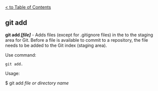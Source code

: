 [< to Table of Contents](./readme.md)


## git add 

**git add *[file]*** - Adds files (except for .gitignore files) in the to the staging area for Git. Before a file is available to commit to a repository, the file needs to be added to the Git index (staging area). 

Use command:
```bash=
git add.
```
Usage:

$ git add  _file or directory name_